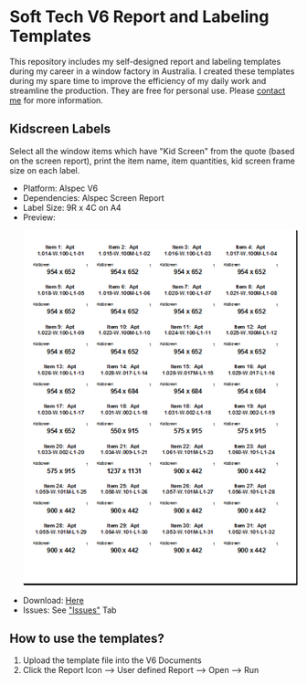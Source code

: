 # Soft Tech V6 Report and Labeling Templates
This repository includes my self-designed report and labeling templates during my career in a window factory in Australia. I created these templates during my spare time to improve the efficiency of my daily work and streamline the production. They are free for personal use. Please <a href="mailto:yp_tan@outlook.com">contact me</a> for more information.
## Kidscreen Labels
Select all the window items which have "Kid Screen" from the quote (based on the screen report), print the item name, item quantities, kid screen frame size on each label. 
<ul>
  <li>Platform: Alspec V6</li>
  <li>Dependencies: Alspec Screen Report</li>
  <li>Label Size: 9R x 4C on A4</li>
  <li>Preview:
  <p>
    <img src="/samples/LAB001KidScreenLabelSample.PNG">
  </p></li>
  <li>Download: <a href="/AiQScreenLabels1.QR"> Here</a></li>
  <li>Issues: See <a href="/issues">"Issues"</a> Tab</li>
</ul>
<h2>How to use the templates?</h2>
<ol>
  <li>Upload the template file into the V6 Documents</li>
  <li>Click the Report Icon --> User defined Report --> Open --> Run</li>
 </ol>
